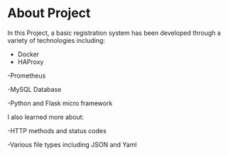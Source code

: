 # About Project


In this Project, a basic registration system has been developed through a variety of technologies including:

- Docker
- HAProxy


-Prometheus 


-MySQL Database


-Python and Flask micro framework


I also learned more about:


-HTTP methods and status codes


-Various file types including JSON and Yaml
